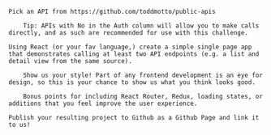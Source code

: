     Pick an API from https://github.com/toddmotto/public-apis

        Tip: APIs with No in the Auth column will allow you to make calls directly, and as such are recommended for use with this challenge.

    Using React (or your fav language,) create a simple single page app that demonstrates calling at least two API endpoints (e.g. a list and detail view from the same source).

        Show us your style! Part of any frontend development is an eye for design, so this is your chance to show us what you think looks good.

        Bonus points for including React Router, Redux, loading states, or additions that you feel improve the user experience.

    Publish your resulting project to Github as a Github Page and link it to us!